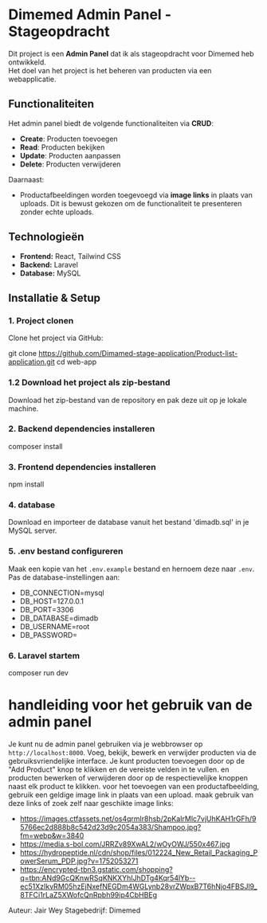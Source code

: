 # Dimemed Admin Panel - Stageopdracht

Dit project is een **Admin Panel** dat ik als stageopdracht voor Dimemed heb ontwikkeld.  
Het doel van het project is het beheren van producten via een webapplicatie.

## Functionaliteiten
Het admin panel biedt de volgende functionaliteiten via **CRUD**:
- **Create**: Producten toevoegen
- **Read**: Producten bekijken
- **Update**: Producten aanpassen
- **Delete**: Producten verwijderen

Daarnaast:
- Productafbeeldingen worden toegevoegd via **image links** in plaats van uploads. Dit is bewust gekozen om de functionaliteit te presenteren zonder echte uploads.

## Technologieën
- **Frontend:** React, Tailwind CSS
- **Backend:** Laravel
- **Database:** MySQL

## Installatie & Setup

### 1. Project clonen
Clone het project via GitHub:

git clone https://github.com/Dimamed-stage-application/Product-list-application.git
cd web-app

### 1.2 Download het project als zip-bestand
Download het zip-bestand van de repository en pak deze uit op je lokale machine.

### 2. Backend dependencies installeren
composer install

### 3. Frontend dependencies installeren
npm install

### 4. database
Download en importeer de database vanuit het bestand 'dimadb.sql' in je MySQL server.

### 5. .env bestand configureren
Maak een kopie van het `.env.example` bestand en hernoem deze naar `.env`. Pas de database-instellingen aan:
 * DB_CONNECTION=mysql
 * DB_HOST=127.0.0.1
 * DB_PORT=3306
 *  DB_DATABASE=dimadb
 *  DB_USERNAME=root
 *   DB_PASSWORD=

### 6. Laravel startem
composer run dev

# handleiding voor het gebruik van de admin panel
Je kunt nu de admin panel gebruiken via je webbrowser op `http://localhost:8000`.
Voeg, bekijk, bewerk en verwijder producten via de gebruiksvriendelijke interface.
Je kunt producten toevoegen door op de "Add Product" knop te klikken en de vereiste velden in te vullen.
en producten bewerken of verwijderen door op de respectievelijke knoppen naast elk product te klikken.
voor het toevoegen van een productafbeelding, gebruik een geldige image link in plaats van een upload.
maak gebruik van deze links of zoek zelf naar geschikte image links:
 * https://images.ctfassets.net/os4qrmlr8hsb/2pKaIrMlc7vjUhKAH1rGFh/95766ec2d888b8c542d23d9c2054a383/Shampoo.jpg?fm=webp&w=3840
 * https://media.s-bol.com/JRRZv89XwAL2/wOyOWJ/550x467.jpg
 *  https://hydropeptide.nl/cdn/shop/files/012224_New_Retail_Packaging_PowerSerum_PDP.jpg?v=1752053271
 * https://encrypted-tbn3.gstatic.com/shopping?q=tbn:ANd9GcQKnwRSqKNKXYhIJhDTg4Kqr54lYb--ec51XzIkvRM05hzEjNxefNEGDm4WGLynb28vrZWpxB7T6hNjo4FBSJl9_8TFCi1rLaZ5XWofcQnRpbh99ip4CbHBEg

Auteur: Jair Wey
Stagebedrijf: Dimemed